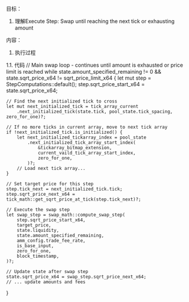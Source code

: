 目标：
1. 理解Execute Step: Swap until reaching the next tick or exhausting amount




内容：
1. 执行过程



1.1. 代码
// Main swap loop - continues until amount is exhausted or price limit is reached
while state.amount_specified_remaining != 0 && state.sqrt_price_x64 != sqrt_price_limit_x64 {
    let mut step = StepComputations::default();
    step.sqrt_price_start_x64 = state.sqrt_price_x64;
    
    // Find the next initialized tick to cross
    let mut next_initialized_tick = tick_array_current
        .next_initialized_tick(state.tick, pool_state.tick_spacing, zero_for_one)?;
    
    // If no more ticks in current array, move to next tick array
    if !next_initialized_tick.is_initialized() {
        let next_initialized_tickarray_index = pool_state
            .next_initialized_tick_array_start_index(
                &tickarray_bitmap_extension,
                current_vaild_tick_array_start_index,
                zero_for_one,
            )?;
        // Load next tick array...
    }
    
    // Set target price for this step
    step.tick_next = next_initialized_tick.tick;
    step.sqrt_price_next_x64 = tick_math::get_sqrt_price_at_tick(step.tick_next)?;
    
    // Execute the swap step
    let swap_step = swap_math::compute_swap_step(
        step.sqrt_price_start_x64,
        target_price,
        state.liquidity,
        state.amount_specified_remaining,
        amm_config.trade_fee_rate,
        is_base_input,
        zero_for_one,
        block_timestamp,
    )?;
    
    // Update state after swap step
    state.sqrt_price_x64 = swap_step.sqrt_price_next_x64;
    // ... update amounts and fees
}